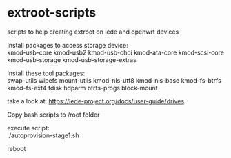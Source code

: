 # extroot-scripts
scripts to help creating extroot on lede and openwrt devices

Install packages to access storage device:     
kmod-usb-core kmod-usb2 kmod-usb-ohci kmod-ata-core kmod-scsi-core kmod-usb-storage kmod-usb-storage-extras 


Install these tool packages:   
swap-utils wipefs mount-utils kmod-nls-utf8 kmod-nls-base kmod-fs-btrfs kmod-fs-ext4 fdisk hdparm btrfs-progs block-mount

take a look at: https://lede-project.org/docs/user-guide/drives


Copy bash scripts to /root folder


execute script:     
./autoprovision-stage1.sh


reboot
